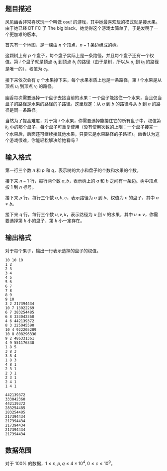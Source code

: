 ## 题目描述

风见幽香非常喜欢玩一个叫做 osu! 的游戏，其中她最喜欢玩的模式就是接水果。由于她已经 DT FC 了 The big black，她觉得这个游戏太简单了，于是发明了一个更加难的版本。

首先有一个地图，是一棵由 $n$ 个顶点，$n-1$ 条边组成的树。

这颗树上有 $p$ 个盘子，每个盘子实际上是一条路径，并且每个盘子还有一个权值。第 $i$ 个盘子就是顶点 $a_i$ 到顶点 $b_i$ 的路径（由于是树，所以从 $a_i$ 到 $b_i$ 的路径是唯一的），权值为 $c_i$。

接下来依次会有 $q$ 个水果掉下来，每个水果本质上也是一条路径，第 $i$ 个水果是从顶点 $u_i$ 到顶点 $v_i$ 的路径。

幽香每次需要选择一个盘子去接当前的水果：一个盘子能接住一个水果，当且仅当盘子的路径是水果的路径的子路径。这里规定：从 $a$ 到 $b$ 的路径与从 $b$ 到 $a$ 的路径是同一条路径。

当然为了提高难度，对于第 $i$ 个水果，你需要选择能接住它的所有盘子中，权值第 $k_i$ 小的那个盘子，每个盘子可重复使用（没有使用次数的上限：一个盘子接完一个水果后，后面还可继续接其他水果，只要它是水果路径的子路径）。幽香认为这个游戏很难，你能轻松解决给她看吗？

## 输入格式

第一行三个数 $n$ 和 $p$ 和 $q$，表示树的大小和盘子的个数和水果的个数。

接下来 $n-1$ 行，每行两个数 $a,b$，表示树上的 $a$ 和 $b$ 之间有一条边。树中顶点按 $1$ 到 $n$ 标号。

接下来 $p$ 行，每行三个数 $a,b,c$，表示路径为 $a$ 到 $b$、权值为 $c$ 的盘子，其中 $a \neq b$。

接下来 $q$ 行，每行三个数 $u,v,k$，表示路径为 $u$ 到 $v$ 的水果，其中 $u \neq v$，你需要选择第 $k$ 小的盘子，第 $k$ 小一定存在。

## 输出格式

对于每个果子，输出一行表示选择的盘子的权值。

```input1
10 10 10
1 2
2 3
3 4
4 5
5 6
6 7
7 8
8 9
9 10
3 2 217394434
10 7 13022269
6 7 283254485
6 8 333042360
4 6 442139372
8 3 225045590
10 4 922205209
10 8 808296330
9 2 486331361
4 9 551176338
1 8 5
3 8 3
3 8 4
1 8 3
4 8 1
2 3 1
2 3 1
2 3 1
2 4 1
1 4 1
```

```output1
442139372 
333042360 
442139372 
283254485 
283254485 
217394434 
217394434 
217394434 
217394434 
217394434
```

## 数据范围

对于 $100\%$ 的数据，$1\leq n,p,q \leq4\times 10^4, 0 \le c \le 10^9$。